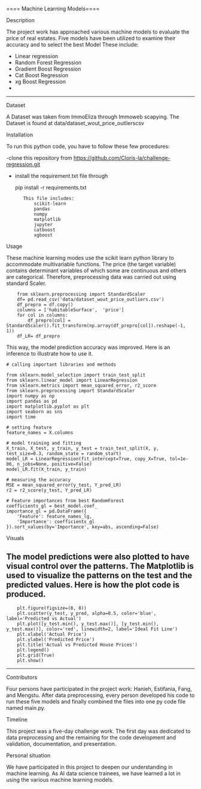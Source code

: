 ==== Machine Learning Models====

Description 

The project work has approached various machine models to evaluate the price of real estates.
Five models have been utilized to examine their accuracy and to select the best Model
These include:
  - Linear regression 
  - Random Forest Regression 
  - Gradient Boost Regression 
  - Cat Boost Regression 
  - xg Boost Regression 
  - 
-------------------------------------------------------------------------------
Dataset

A Dataset was taken from ImmoEliza through Immoweb scapying.
The Dataset is found at data/dataset_wout_price_outlierscsv


Installation

To run this python code, you have to follow these few procedures: 

   -clone this repository from https://github.com/Cloris-la/challenge-regression.git
   - install the requirement.txt file through
   
        pip install -r requirements.txt 

            This file includes:
                scikit-learn
                pandas
                numpy
                matplotlib
                jupyter
                catboost
                xgboost


Usage

These machine learning modes use the scikit learn python library to accommodate multivariable functions. 
The price (the target variable) contains determinant variables of which some are continuous and others are 
categorical. Therefore, preprocessing data was carried out using standard Scaler.

        from sklearn.preprocessing import StandardScaler
        df= pd.read_csv('data/dataset_wout_price_outliers.csv')
        df_prepro = df.copy()
        columns = ['habitableSurface',  'price']
        for col in columns:
            df_prepro[col] = StandardScaler().fit_transform(np.array(df_prepro[col]).reshape(-1, 1))
        df_LR= df_prepro
 
 This way, the model prediction accuracy was improved. Here is an inference to illustrate how to use it.

    # calling important libraries and methods

    from sklearn.model_selection import train_test_split
    from sklearn.linear_model import LinearRegression
    from sklearn.metrics import mean_squared_error, r2_score
    from sklearn.preprocessing import StandardScaler
    import numpy as np
    import pandas as pd
    import matplotlib.pyplot as plt
    import seaborn as sns
    import time

    # setting feature 
    feature_names = X.columns

    # model training and fitting
    X_train, X_test, y_train, y_test = train_test_split(X, y, test_size=0.3, random_state = random_start)
    model_LR = LinearRegression(fit_intercept=True, copy_X=True, tol=1e-06, n_jobs=None, positive=False)   
    model_LR.fit(X_train, y_train)

    # measuring the accuracy
    MSE = mean_squared_error(y_test, Y_pred_LR)
    r2 = r2_score(y_test, Y_pred_LR)

    # Feature importances from best RandomForest
    coefficients_gl = best_model.coef_
    importance_gl = pd.DataFrame({
        'Feature': feature_names_lg,
        'Importance': coefficients_gl
    }).sort_values(by='Importance', key=abs, ascending=False)
 

Visuals

The model predictions were also plotted to have visual control over the patterns.
The Matplotlib is used to visualize the patterns on the test and the predicted values. Here 
is how the plot code is produced. 
---------------------------------------------
        plt.figure(figsize=(8, 8))
        plt.scatter(y_test, y_pred, alpha=0.5, color='blue', label='Predicted vs Actual')
        plt.plot([y_test.min(), y_test.max()], [y_test.min(), y_test.max()], color='red', linewidth=2, label='Ideal Fit Line')
        plt.xlabel('Actual Price')
        plt.ylabel('Predicted Price')
        plt.title('Actual vs Predicted House Prices')
        plt.legend()
        plt.grid(True)
        plt.show()
------------------------------------------------------

Contributors

Four persons have participated in the project work: Hanieh, Estifania, Fang, and Mengstu. After data preprocessing, every person developed his code to run these five models and finally combined the files into one py code file named main.py.


Timeline

This project was a five-day challenge work. The first day was dedicated to data preprocessing and the remaining for the code development and validation, documentation, and presentation.

Personal situation

We have participated in this project to deepen our understanding in machine learning. As AI data science trainees, we have learned a lot in using the various machine learning models. 


